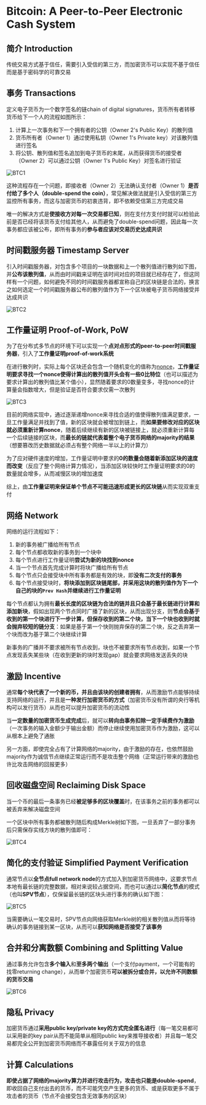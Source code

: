 # Bitcoin: A Peer-to-Peer Electronic Cash System

## 简介 Introduction

传统交易方式基于信任，需要引入受信的第三方，而加密货币可以实现不基于信任而是基于密码学的可靠交易

## 事务 Transactions

定义电子货币为一个数字签名的链chain of digital signatures，货币所有者转移货币给下一个人的流程如图所示：

1. 计算上一次事务和下一个拥有者的公钥（Owner 2's Public Key）的散列值
2. 货币所有者（Owner 1）通过使用私钥（Owner 1's Private key）对该散列值进行签名
3. 将公钥、散列值和签名追加到电子货币的末尾，从而获得货币的接受者（Owner 2）可以通过公钥（Owner 1's Public Key）对签名进行验证

![BTC1](images/BTC1.png)

这种流程存在一个问题，即接收者（Owner 2）无法确认支付者（Owner 1）**是否付给了多个人（double-spend the coin）**，常见解决做法就是引入受信的第三方监控所有事务，而这与加密货币的初衷违背，即不依赖受信第三方完成交易

唯一的解决方式是**使接收方对每一次交易都已知**，则在支付方支付时就可以检验此前是否已经将该货币支付给其他人，从而避免了double-spend问题，因此每一次事务都应该被公布，即所有事务的**参与者应该对交易历史达成共识**

## 时间戳服务器 Timestamp Server

引入时间戳服务器，对包含多个项目的一块数据和上一个散列值进行散列如下图，并**公布该散列值**，从而由时间戳来证明在该时间对应的项目就已经存在了，但这同样有一个问题，如何避免不同的时间戳服务器都宣称自己的区块链是合法的，换言之如何选定一个时间戳服务器公布的散列值作为下一个区块被电子货币网络接受并达成共识

![BTC2](images/BTC2.png)

## 工作量证明 Proof-of-Work, PoW

为了在分布式多节点的环境下可以实现一个**点对点形式的peer-to-peer时间戳服务器**，引入了**工作量证明proof-of-work系统**

在进行散列时，实际上每个区块还会包含一个随机变化的值称为[nonce](https://en.wikipedia.org/wiki/Cryptographic_nonce)，**工作量证明要求寻找一个nonce使得计算出的散列值开头会有一些0比特位**（也可以描述为要求计算出的散列值比某个值小），显然随着要求的0数量变多，寻找nonce的计算量会指数增大，但是验证是否符合要求仅需一次散列

![BTC3](images/BTC3.png)

目前的网络实现中，通过逐渐递增nonce来寻找合适的值使得散列值满足要求，一旦工作量满足并找到了值，新的区块就会被增加到链上，而**如果要修改对应的区块就必须重新计算nonce**，随着后续继续有新的区块被链接上，就必须重新计算每一个后续链接的区块，而**最长的链就代表着整个电子货币网络的majority的结果**（想要篡改历史数据就必须占有整个网络一半以上的计算力）

为了应对硬件速度的增加，工作量证明中要求的**0的数量会随着新添加区块的速度而改变**（反应了整个网络计算力情况），当添加区块较快时工作量证明要求的0的数量就会增多，从而减慢区块的增加速度

综上，由**工作量证明来保证单个节点不可能迅速形成更长的区块链**从而实现双重支付

## 网络 Network

网络的运行流程如下：

1. 新的事务被广播给所有节点
2. 每个节点都收取新的事务到一个块中
3. 每个节点进行工作量证明**尝试为新的块找到nonce**
4. 当一个节点首先完成计算时将块广播给所有节点
5. 每个节点只会接受块中所有事务都是有效的块，即**没有二次支付的事务**
6. 每个节点接受块时，**将块添加到区块链尾部，并采用这块的散列值作为下一个自己的块的`Prev Hash`并继续进行工作量证明**

每个节点都认为拥有**最长长度的区块链为合法的链并且只会基于最长链进行计算和添加新块**，假如出现两个节点同时广播了新的区块，从而出现分支，则**节点会基于收到的第一个块进行下一步计算，但保存收到的第二个块，当下一个块也收到时就会抛弃较短的链分支**：如果是基于第一个快则抛弃保存的第二个块，反之丢弃第一个块而改为基于第二个块继续计算

新事务的广播并不要求被所有节点收到，块也不被要求所有节点收到，如果一个节点发现丢失某些块（在收到更新的块时发现gap）就会要求网络发送丢失的块

## 激励 Incentive

通常**每个块代表了一个新的币，并且由该块的创建者拥有**，从而激励节点能够持续支持网络的运行，并且是**一种发行加密货币的方式**（加密货币没有所谓的央行等机构可以发行货币）从而也可以提升加密货币的流动性

当**一定数量的加密货币生成完成**后，就可以**转向由事务扣除一定手续费作为激励**（一次事务的输入金额少于输出金额）而停止继续使用加密货币作为激励，这可以从根本上避免了通胀

另一方面，即使完全占有了计算网络的majority，由于激励的存在，也依然鼓励majority作为诚信节点继续正常运行而不是攻击整个网络（正常运行带来的激励也许比攻击网络的回报更多）

## 回收磁盘空间 Reclaiming Disk Space

当一个币的最后一条事务已经**被足够多的区块覆盖**时，在该事务之前的事务都可以被丢弃来解决磁盘空间

一个区块中所有事务都被散列随后构成Merkle树如下图，一旦丢弃了一部分事务后只需保存实线方块的散列值即可：

![BTC4](images/BTC4.png)

## 简化的支付验证 Simplified Payment Verification

通常节点以**全节点full network node**的方式加入到加密货币网络中，这要求节点本地有最长链的完整数据，相对来说较占据空间，而也可以通过以**简化节点**的模式（也叫**SPV节点**），仅保留最长链的区块头进行事务的确认如下图：

![BTC5](images/BTC5.png)

当需要确认一笔交易时，SPV节点向网络获取Merkle树的相关散列值从而将等待确认的事务链接到某一区块，从而可以**获知网络是否接受了该事务**

## 合并和分离数额 Combining and Splitting Value

通过事务允许包含**多个输入**和**至多两个输出**（一个支付payment，一个可能有的找零returning change），从而单个加密货币**可以被拆分或合并，以允许不同数额的货币交易**

![BTC6](images/BTC6.png)

## 隐私 Privacy

加密货币通过**采用public key/private key的方式完全匿名进行**（每一笔交易都可以采用新的key pair从而不能简单从相同public key来推导接收者）并且每一笔交易都完全公开到加密货币网络而不暴露任何关于双方的信息

## 计算 Calculations

**即使占据了网络的majority算力并进行攻击行为，攻击也只能是double-spend**，即收回自己支付出去的货币，而不可能凭空产生更多的货币、或是获取更多不属于攻击者的货币（节点不会接受包含无效事务的区块）
